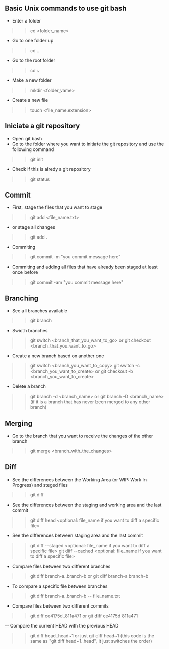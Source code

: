 ## Basic Unix commands to use git bash
- Enter a folder
>> cd <folder_name>

- Go to one folder up
>> cd ..

- Go to the root folder
>> cd ~

- Make a new folder
>> mkdir <folder_vame>

- Create a new file
>> touch <file_name.extension>

## Iniciate a git repository

- Open git bash
- Go to the folder where you want to initiate the git repository and use the following command
>> git init

- Check if this is alredy a git repository
>> git status

## Commit

- First, stage the files that you want to stage
>> git add <file_name.txt>

- or stage all changes
>> git add .

- Commiting
>> git commit -m "you commit message here"
- Commiting and adding all files that have already been staged at least once before
>> git commit -am "you commit message here" 

## Branching

- See all branches available
>> git branch

- Swicth branches
>> git switch <branch_that_you_want_to_go>
or
>> git checkout <branch_that_you_want_to_go>

- Create a new branch based on another one
>> git switch <branch_you_want_to_copy>
>> git switch -c <branch_you_want_to_create>
or
>> git checkout -b <branch_you_want_to_create>

- Delete a branch
>> git branch -d <branch_name>
or
>> git branch -D <branch_name> (if it is a branch that has never been merged to any other branch)


## Merging

- Go to the branch that you want to receive the changes of the other branch
>> git merge <branch_with_the_changes>


## Diff

- See the differences between the Working Area (or WIP: Work In Progress) and steged files
>> git diff

- See the differences between the staging and working area and the last commit
>> git diff head <optional: file_name if you want to diff a specific file>

- See the differences between staging area and the last commit
>> git diff --staged <optional: file_name if you want to diff a specific file>
>> git diff --cached <optional: file_name if you want to diff a specific file>

- Compare files between two different branches
>> git diff branch-a..branch-b
or
>> git diff branch-a branch-b
- To compare a specific file between branches
>> git diff branch-a..branch-b -- file_name.txt


- Compare files between two different commits
>> git diff ce4175d..811a471
or
>> git diff ce4175d  811a471

-- Compare the current HEAD with the previous HEAD
>> git diff head..head~1
or just
>> git diff head~1 (this code is the same as "git diff head~1..head", it just switches the order)
>> 


